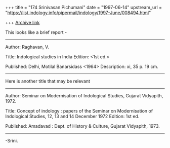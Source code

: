 +++
title = "174 Srinivasan Pichumani"
date = "1997-06-14"
upstream_url = "https://list.indology.info/pipermail/indology/1997-June/008494.html"

+++
[Archive link](https://list.indology.info/pipermail/indology/1997-June/008494.html)

This looks like a brief report -
__________
 Author:         Raghavan, V.

 Title:          Indological studies in India
 Edition:        <1st ed.>

 Published:      Delhi, Motilal Banarsidass <1964>
 Description:    xi, 35 p. 19 cm.

_________

Here is another title that may be relevant
____________
 Author:         Seminar on Modernisation of Indological Studies, Gujarat
                   Vidyapith, 1972.

 Title:          Concept of indology : papers of the Seminar on Modernisation
                   of Indological Studies, 12, 13 and 14 December 1972
 Edition:        1st ed.

 Published:      Amadavad : Dept. of History & Culture, Gujarat Vidyapith,
                   1973.
_______

-Srini.




